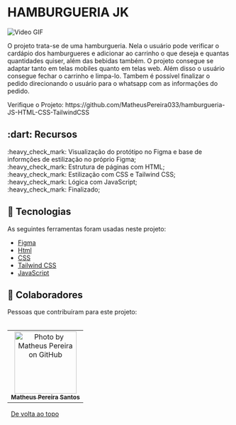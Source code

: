 # HAMBURGUERIA JK
<img src="https://github.com/MatheusPereira033/hamburgueria-JS-HTML-CSS-TailwindCSS/blob/main/Apresenta%C3%A7%C3%A3o%20hamburgueria%20jk.gif?raw=true" alt="Video GIF">
<p>O projeto trata-se de uma hamburgueria. Nela o usuário pode verificar o cardápio dos hamburgueres e adicionar ao carrinho o que deseja e quantas quantidades quiser, além das bebidas também. O projeto consegue se adaptar tanto em telas mobiles quanto em telas web. Além disso o usuário consegue fechar o carrinho e limpa-lo. Tambem é possível finalizar o pedido direcionando o usuário para o whatsapp com as informações do pedido.</p>
Verifique o Projeto: https://github.com/MatheusPereira033/hamburgueria-JS-HTML-CSS-TailwindCSS
<br>
<h2>:dart: Recursos</h2>
:heavy_check_mark: Visualização do protótipo no Figma e base de informções de estilização no próprio Figma;<br>
:heavy_check_mark: Estrutura de páginas com HTML;<br>
:heavy_check_mark: Estilização com CSS e Tailwind CSS;<br>
:heavy_check_mark: Lógica com JavaScript;<br>
:heavy_check_mark: Finalizado;<br>

<h2>🚀 Tecnologias</h2>
As seguintes ferramentas foram usadas neste projeto:<br>

- [Figma](https://developer.mozilla.org/en-US/docs/Web/HTML/Element/figma/)
- [Html](https://developer.mozilla.org/en-US/docs/Web/HTML/Element/html/)
- [CSS](https://developer.mozilla.org/en-US/docs/Web/CSS)
- [Tailwind CSS](https://developer.mozilla.org/en-US/docs/Web/tailwindCSS)
- [JavaScript](https://developer.mozilla.org/en-US/docs/Web/JavaScript)


<h2>🤝 Colaboradores</h2>
Pessoas que contribuíram para este projeto:
<br>
<br>
<table>
  <tr>
    <td align="center">
      <a href="#">
        <img src="https://avatars.githubusercontent.com/u/111443981?s=400&u=5b2c6c85263f06610a2865e2eea4bf55ef6815a7&v=4" width="140px;" alt="Photo by Matheus Pereira on GitHub"/><br>
        <sub>
          <b>Matheus Pereira Santos</b>
        </sub>
      </a>
    </all>
  </tr>
</table>

&#xa0;
<a href="#top">De volta ao topo</a>
